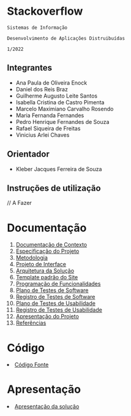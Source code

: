 # Stackoverflow

`Sistemas de Informação`

`Desenvolvimento de Aplicações Distruibuídas`

`1/2022`

## Integrantes

* Ana Paula de Oliveira Enock
* Daniel dos Reis Braz
* Guilherme Augusto Leite Santos
* Isabella Cristina de Castro Pimenta
* Marcelo Maximiano Carvalho Rosendo
* Maria Fernanda Fernandes
* Pedro Henrique Fernandes de Souza
* Rafael Siqueira de Freitas
* Vinicius Arlei Chaves

## Orientador

* Kleber Jacques Ferreira de Souza

## Instruções de utilização

// A Fazer

# Documentação

<ol>
    <li><a href="docs/01-Documentação de Contexto.md"> Documentação de Contexto</a></li>
    <li><a href="docs/02-Especificação do Projeto.md"> Especificação do Projeto</a></li>
    <li><a href="docs/03-Metodologia.md"> Metodologia</a></li>
    <li><a href="docs/04-Projeto de Interface.md"> Projeto de Interface</a></li>
    <li><a href="docs/05-Arquitetura da Solução.md"> Arquitetura da Solução</a></li>
    <li><a href="docs/06-Template padrão do Site.md"> Template padrão do Site</a></li>
    <li><a href="docs/07-Programação de Funcionalidades.md"> Programação de Funcionalidades</a></li>
    <li><a href="docs/08-Plano de Testes de Software.md"> Plano de Testes de Software</a></li>
    <li><a href="docs/09-Registro de Testes de Software.md"> Registro de Testes de Software</a></li>
    <li><a href="docs/10-Plano de Testes de Usabilidade.md"> Plano de Testes de Usabilidade</a></li>
    <li><a href="docs/11-Registro de Testes de Usabilidade.md"> Registro de Testes de Usabilidade</a></li>
    <li><a href="docs/12-Apresentação do Projeto.md"> Apresentação do Projeto</a></li>
    <li><a href="docs/13-Referências.md"> Referências</a></li>
</ol>

# Código

<li><a href="src/README.md"> Código Fonte</a></li>

# Apresentação

<li><a href="presentation/README.md"> Apresentação da solução</a></li>
